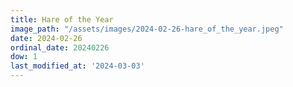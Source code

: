 ```yaml
---
title: Hare of the Year
image_path: "/assets/images/2024-02-26-hare_of_the_year.jpeg"
date: 2024-02-26
ordinal_date: 20240226
dow: 1
last_modified_at: '2024-03-03'
---
```

